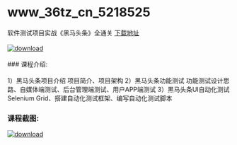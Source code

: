 # www_36tz_cn_5218525
软件测试项目实战《黑马头条》全通关
[下载地址](http://www.36tz.cn/article/5218525 "下载地址")
<br/></br>[![download](http://36tz.cn/muke_img/2021_02_1-67.png "下载地址")](http://www.36tz.cn/article/5218525 "下载地址")
<br/></br>### 课程介绍:<br/></br>1）黑马头条项目介绍
项目简介、项目架构
2）黑马头条功能测试
功能测试设计思路、自媒体端测试、后台管理端测试、用户APP端测试
3）黑马头条UI自动化测试
Selenium Grid、搭建自动化测试框架、编写自动化测试脚本

### 课程截图:
[![download](http://36tz.cn/muke_img/2021_02_2-71.png "下载地址")](http://www.36tz.cn/article/5218525 "下载地址")
